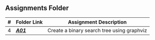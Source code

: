 ##  Assignments Folder

|   #   | Folder Link | Assignment Description |
| :---: | ----------- | ---------------------- |
|   4   | ***<a href="https://github.com/AlexiaDucreay/4883-Software-Tools-Ducreay/tree/main/Assignments/Assignment%204">A01</a>***  |  Create a binary search tree using graphviz                      |

